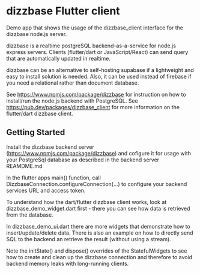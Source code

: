# dizzbase Flutter client

Demo app that shows the usage of the dizzbase_client interface for the dizzbase node.js server.

dizzbase is a realtime postgreSQL backend-as-a-service for node.js express servers.
Clients (flutter/dart or JavaScript/React) can send query that are automatically updated in realtime.

dizzbase can be an alternative to self-hosting supabase if a lightweight and easy to install solution is needed.
Also, it can be used instead of firebase if you need a relational rather than document database. 

See https://www.npmjs.com/package/dizzbase for instruction on how to install/run the node.js backend with PostgreSQL.
See https://pub.dev/packages/dizzbase_client for more information on the flutter/dart dizzbase client.

## Getting Started

Install the dizzbase backend server (https://www.npmjs.com/package/dizzbase) and cofigure it for usage with your PostgreSql database as described in the backend server REAMDME.md

In the flutter apps main() function, call DizzbaseConnection.configureConnection(...) to configure your backend services URL and access token.

To understand how the dart/flutter dizzbase client works, look at dizzbase_demo_widget.dart first - there you can see how data is retrieved from the database.

In dizzbase_demo_ui.dart there are more widgets that demonstrate how to insert/update/delete data. There is also an example on how to directly send SQL to the backend an retrieve the result (without using a stream).

Note the initState() and dispose() overrides of the StatefulWidgets to see how to create and clean up the dizzbase connection and therefore to avoid backend memory leaks with long-running clients.

